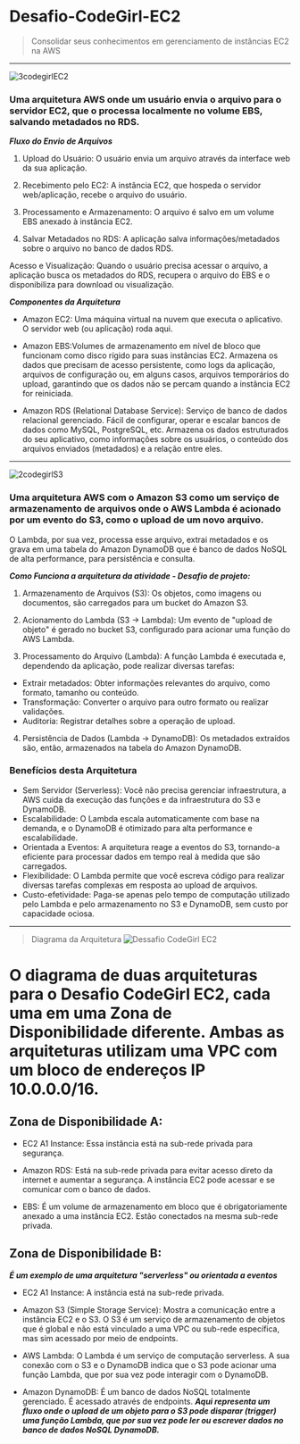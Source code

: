 # Desafio-CodeGirl-EC2
> Consolidar seus conhecimentos em gerenciamento de instâncias EC2 na AWS

---

![3codegirlEC2](https://github.com/user-attachments/assets/31fac287-9c06-4db5-a960-8219cb5452a7)


### Uma arquitetura AWS onde um usuário envia o arquivo para o servidor EC2, que o processa localmente no volume EBS, salvando metadados no RDS. 
***Fluxo do Envio de Arquivos***
1. Upload do Usuário:
O usuário envia um arquivo através da interface web da sua aplicação.

2. Recebimento pelo EC2:
A instância EC2, que hospeda o servidor web/aplicação, recebe o arquivo do usuário.

3. Processamento e Armazenamento:
O arquivo é salvo em um volume EBS anexado à instância EC2.

4. Salvar Metadados no RDS:
A aplicação salva informações/metadados sobre o arquivo no banco de dados RDS.

Acesso e Visualização:
Quando o usuário precisa acessar o arquivo, a aplicação busca os metadados do RDS, recupera o arquivo do EBS e o disponibiliza para download ou visualização.

***Componentes da Arquitetura***

* Amazon EC2: Uma máquina virtual na nuvem que executa o aplicativo. O servidor web (ou aplicação) roda aqui.
 
* Amazon EBS:Volumes de armazenamento em nível de bloco que funcionam como disco rígido para suas instâncias EC2. Armazena os dados que precisam de acesso persistente, como logs da aplicação, arquivos de configuração ou, em alguns casos, arquivos temporários do upload, garantindo que os dados não se percam quando a instância EC2 for reiniciada.

* Amazon RDS (Relational Database Service): Serviço de banco de dados relacional gerenciado. Fácil de configurar, operar e escalar bancos de dados como MySQL, PostgreSQL, etc. Armazena os dados estruturados do seu aplicativo, como informações sobre os usuários, o conteúdo dos arquivos enviados (metadados) e a relação entre eles.
  
---

![2codegirlS3](https://github.com/user-attachments/assets/efbe28f9-27e6-45d9-b343-b60305d46d89)


### Uma arquitetura AWS com o Amazon S3 como um serviço de armazenamento de arquivos onde o AWS Lambda é acionado por um evento do S3, como o upload de um novo arquivo. 
O Lambda, por sua vez, processa esse arquivo, extrai metadados e os grava em uma tabela do Amazon DynamoDB que é banco de dados NoSQL de alta performance, para persistência e consulta. 

***Como Funciona a arquitetura da atividade - Desafio de projeto:***

1. Armazenamento de Arquivos (S3):
Os objetos, como imagens ou documentos, são carregados para um bucket do Amazon S3. 

2. Acionamento do Lambda (S3 -> Lambda):
Um evento de "upload de objeto" é gerado no bucket S3, configurado para acionar uma função do AWS Lambda.

3. Processamento do Arquivo (Lambda):
A função Lambda é executada e, dependendo da aplicação, pode realizar diversas tarefas:
* Extrair metadados: Obter informações relevantes do arquivo, como formato, tamanho ou conteúdo. 
* Transformação: Converter o arquivo para outro formato ou realizar validações. 
* Auditoria: Registrar detalhes sobre a operação de upload.

4. Persistência de Dados (Lambda -> DynamoDB):
Os metadados extraídos são, então, armazenados na tabela do Amazon DynamoDB.

### Benefícios desta Arquitetura
* Sem Servidor (Serverless):
Você não precisa gerenciar infraestrutura, a AWS cuida da execução das funções e da infraestrutura do S3 e DynamoDB. 
* Escalabilidade:
O Lambda escala automaticamente com base na demanda, e o DynamoDB é otimizado para alta performance e escalabilidade. 
* Orientada a Eventos:
A arquitetura reage a eventos do S3, tornando-a eficiente para processar dados em tempo real à medida que são carregados. 
* Flexibilidade:
O Lambda permite que você escreva código para realizar diversas tarefas complexas em resposta ao upload de arquivos. 
* Custo-efetividade:
Paga-se apenas pelo tempo de computação utilizado pelo Lambda e pelo armazenamento no S3 e DynamoDB, sem custo por capacidade ociosa.
---
> Diagrama da Arquitetura
![Dessafio CodeGirl EC2](https://github.com/user-attachments/assets/bf7d5175-292c-4161-82ed-9b13e8315084)

# O diagrama de duas arquiteturas para o Desafio CodeGirl EC2, cada uma em uma Zona de Disponibilidade diferente. Ambas as arquiteturas utilizam uma VPC com um bloco de endereços IP 10.0.0.0/16.

## Zona de Disponibilidade A:

* EC2 A1 Instance: Essa instância está na sub-rede privada para segurança.

* Amazon RDS: Está na sub-rede privada para evitar acesso direto da internet e aumentar a segurança. A instância EC2 pode acessar e se comunicar com o banco de dados.

* EBS: É um volume de armazenamento em bloco que é obrigatoriamente anexado a uma instância EC2. Estão conectados na mesma sub-rede privada.

## Zona de Disponibilidade B:
***É um exemplo de uma arquitetura "serverless" ou orientada a eventos***
* EC2 A1 Instance: A instância está na sub-rede privada.

* Amazon S3 (Simple Storage Service): Mostra a comunicação entre a instância EC2 e o S3. O S3 é um serviço de armazenamento de objetos que é global e não está vinculado a uma VPC ou sub-rede específica, mas sim acessado por meio de endpoints.

* AWS Lambda: O Lambda é um serviço de computação serverless. A sua conexão com o S3 e o DynamoDB indica que o S3 pode acionar uma função Lambda, que por sua vez pode interagir com o DynamoDB.

* Amazon DynamoDB: É um banco de dados NoSQL totalmente gerenciado. É acessado através de endpoints.
***Aqui representa um fluxo onde o upload de um objeto para o S3 pode disparar (trigger) uma função Lambda, que por sua vez pode ler ou escrever dados no banco de dados NoSQL DynamoDB.***
